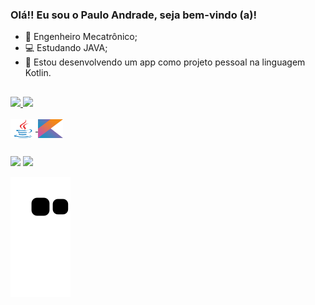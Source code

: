 ### Olá!! Eu sou o Paulo Andrade, seja bem-vindo (a)!

- :construction_worker: Engenheiro Mecatrônico;
- :computer: Estudando JAVA;
- :calling:  Estou desenvolvendo um app como projeto pessoal na linguagem Kotlin.

##

<div>
  <a href="https://github.com/Andradeph">
  <img height="180em" src="https://github-readme-stats.vercel.app/api?username=andradeph&show_icons=true&theme=dracula&include_all_commits=true&count_private=true"/>
  <img height="180em" src="https://github-readme-stats.vercel.app/api/top-langs/?username=andradeph&layout=compact&langs_count=7&theme=dark"/>
</div>
  
  <div style="display: inline_block"><br>
  <img align="center" alt="Paulo-Java" height="30" width="40" src="https://github.com/devicons/devicon/blob/master/icons/java/java-original.svg">

  <img align="center" alt="Paulo-Kotlin" height="30" width="40" src="https://github.com/devicons/devicon/blob/master/icons/kotlin/kotlin-original.svg">
</div>
  
  ##
  
  </div>
  <a href="https://www.linkedin.com/in/paulo-andrade-7b8917b3/" target="_blank"><img src="https://img.shields.io/badge/-LinkedIn-%230077B5?style=for-the-badge&logo=linkedin&logoColor=white" target="_blank"></a> 
  <a href = "mailto:deandradeph@gmail.com"><img src="https://img.shields.io/badge/-Gmail-%23333?style=for-the-badge&logo=gmail&logoColor=white" target="_blank"></a>
 
 
  ![Snake animation](https://github.com/rafaballerini/rafaballerini/blob/output/github-contribution-grid-snake.svg)
 


